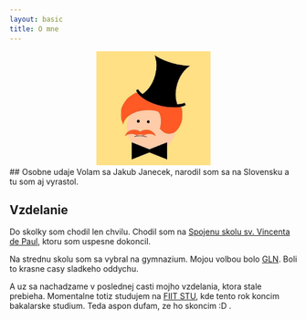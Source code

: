 ```yaml
---
layout: basic
title: O mne
---
```

<center>
	<img src="/images/profil.jpg" width="200">
</center>
## Osobne udaje
Volam sa Jakub Janecek, narodil som sa na Slovensku a tu som aj vyrastol.

## Vzdelanie
Do skolky som  chodil len chvilu. Chodil som na [Spojenu skolu sv. Vincenta de Paul](http://vdp.sk/start/), ktoru som uspesne dokoncil.

Na strednu skolu som sa vybral na gymnazium. Mojou volbou bolo [GLN](http://glnt.edupage.org). Boli to krasne casy sladkeho oddychu.

A uz sa nachadzame v poslednej casti mojho vzdelania, ktora stale prebieha. Momentalne totiz studujem na [FIIT STU](http://fiit.stuba.sk), kde tento rok koncim bakalarske studium. Teda aspon dufam, ze ho skoncim :D .
